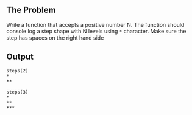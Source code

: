 ## The Problem
Write a function that accepts a positive number N. The function should console log a step shape with N levels using ```*``` character. Make sure the step has spaces on the right hand side

## Output
```
steps(2)
*
**
```

```
steps(3)
*  
**
***
```

